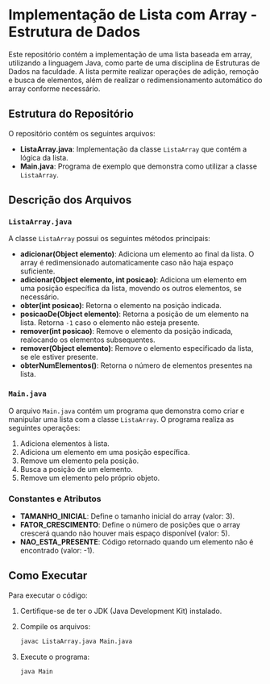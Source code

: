 # Implementação de Lista com Array - Estrutura de Dados

Este repositório contém a implementação de uma lista baseada em array, utilizando a linguagem Java, como parte de uma disciplina de Estruturas de Dados na faculdade. A lista permite realizar operações de adição, remoção e busca de elementos, além de realizar o redimensionamento automático do array conforme necessário.

## Estrutura do Repositório

O repositório contém os seguintes arquivos:

- **ListaArray.java**: Implementação da classe `ListaArray` que contém a lógica da lista.
- **Main.java**: Programa de exemplo que demonstra como utilizar a classe `ListaArray`.

## Descrição dos Arquivos

### `ListaArray.java`

A classe `ListaArray` possui os seguintes métodos principais:

- **adicionar(Object elemento)**: Adiciona um elemento ao final da lista. O array é redimensionado automaticamente caso não haja espaço suficiente.
- **adicionar(Object elemento, int posicao)**: Adiciona um elemento em uma posição específica da lista, movendo os outros elementos, se necessário.
- **obter(int posicao)**: Retorna o elemento na posição indicada.
- **posicaoDe(Object elemento)**: Retorna a posição de um elemento na lista. Retorna `-1` caso o elemento não esteja presente.
- **remover(int posicao)**: Remove o elemento da posição indicada, realocando os elementos subsequentes.
- **remover(Object elemento)**: Remove o elemento especificado da lista, se ele estiver presente.
- **obterNumElementos()**: Retorna o número de elementos presentes na lista.

### `Main.java`

O arquivo `Main.java` contém um programa que demonstra como criar e manipular uma lista com a classe `ListaArray`. O programa realiza as seguintes operações:

1. Adiciona elementos à lista.
2. Adiciona um elemento em uma posição específica.
3. Remove um elemento pela posição.
4. Busca a posição de um elemento.
5. Remove um elemento pelo próprio objeto.

### Constantes e Atributos

- **TAMANHO_INICIAL**: Define o tamanho inicial do array (valor: 3).
- **FATOR_CRESCIMENTO**: Define o número de posições que o array crescerá quando não houver mais espaço disponível (valor: 5).
- **NAO_ESTA_PRESENTE**: Código retornado quando um elemento não é encontrado (valor: -1).

## Como Executar

Para executar o código:

1. Certifique-se de ter o JDK (Java Development Kit) instalado.
2. Compile os arquivos:
   ```bash
   javac ListaArray.java Main.java
    ```

3. Execute o programa:
   ```bash
   java Main
    ```

